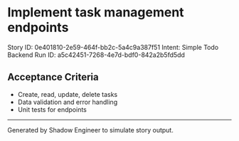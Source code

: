 # Implement task management endpoints

Story ID: 0e401810-2e59-464f-bb2c-5a4c9a387f51
Intent: Simple Todo Backend
Run ID: a5c42451-7268-4e7d-bdf0-842a2b5fd5dd

## Acceptance Criteria
- Create, read, update, delete tasks
- Data validation and error handling
- Unit tests for endpoints

---
Generated by Shadow Engineer to simulate story output.
